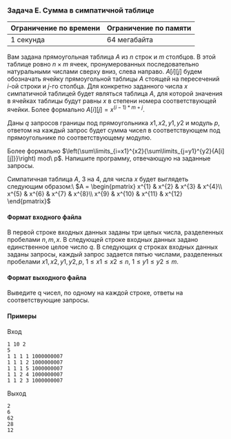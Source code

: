 

### Задача E. Сумма в симпатичной таблице

| Ограничение по времени      | Ограничение по памяти         |
|:----------------------------|:------------------------------|
|1 секунда|64 мегабайта|

Вам задана прямоугольная таблица $A$ из $n$ строк и $m$ столбцов. В этой таблице ровно $n \times m$ ячеек, пронумерованных последовательно натуральными числами сверху вниз, слева направо. $A[i][j]$ будем обозначать ячейку прямоугольной таблицы $A$ стоящей на пересечений $i$-ой строки и $j$-го столбца. Для конкретно заданного числа $x$ симпатичной таблицей будет являться таблица $A$, для которой значения в ячейках таблицы будут равны $x$ в степени номера соответствующей ячейки. Более формально $A[i][j] = x^{(i - 1) * m + j}$. 

Даны $q$ запросов границы под прямоугольника $x1,x2,y1,y2$ и модуль $p$, ответом на каждый запрос будет сумма чисел в соответствующем под прямоугольнике по соответствующему модулю.
 
Более формально $\left(\sum\limits_{i=x1}^{x2}{\sum\limits_{j=y1}^{y2}{A[i][j]}}\right) mod\  p$. Напишите программу, отвечающую на заданные запросы.

Симпатичная таблица $A$, $3$ на $4$, для числа $x$ будет выглядеть следующим образом:\\
$A = \begin{pmatrix}
x^{1} & x^{2} & x^{3} & x^{4}\\
x^{5} & x^{6} & x^{7} & x^{8}\\
x^{9} & x^{10} & x^{11} & x^{12}
\end{pmatrix}$

#### Формат входного файла

В первой строке входных данных заданы три целых числа, разделенных пробелами $n,m,x$. В следующей строке входных данных задано единственное целое число $q$. В следующих $q$ строках входных данных заданы запросы, каждый запрос задается пятью числами, разделенных пробелами $x1,x2,y1,y2,p$, $1 \le x1 \le x2 \le n$, $1 \le y1 \le y2 \le m$.


#### Формат выходного файла

Выведите q чисел, по одному на каждой строке, ответы на соответствующие запросы.

#### Примеры

Вход
```
1 10 2
5
1 1 1 1 1000000007
1 1 1 2 1000000007
1 1 1 5 1000000007
1 1 2 4 1000000007
1 1 2 3 1000000007
```

Выход
```
2
6
62
28
12
```
